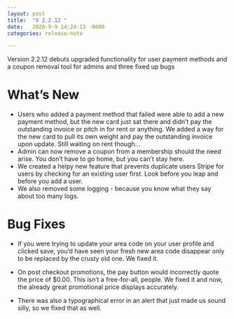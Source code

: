 ```yaml
---
layout: post
title:  "V 2.2.12 "
date:   2020-9-9 14:24:13 -0600
categories: release-note

---
```

Version 2.2.12 debuts upgraded functionality for user payment methods and a coupon removal tool for admins and three fixed up bugs


# What’s New
- Users who added a payment method that failed were able to add a new payment method, but the new card just sat there and didn’t pay the outstanding invoice or pitch in for rent or anything. We added a way for the new card to pull its own weight and pay the outstanding invoice upon update. Still waiting on rent though...  
- Admin can now remove a coupon from a membership should the need arise. You don’t have to go home, but you can’t stay here.
- We created a helpy new feature that prevents duplicate users Stripe for users by checking for an existing user first. Look before you leap and before you add a user.  
- We also removed some logging - because you know what they say about too many logs. 




# Bug Fixes
- If you were trying to update your area code on your user profile and clicked save, you’d have seen your fresh new area code disappear only to be replaced by the crusty old one. We fixed it.  

- On post checkout promotions, the pay button would incorrectly quote the price of $0.00. This isn’t a free-for-all, people. We fixed it and now, the already great promotional price displays accurately. 

- There was also a typographical error in an alert that just made us sound silly, so we fixed that as well. 


 